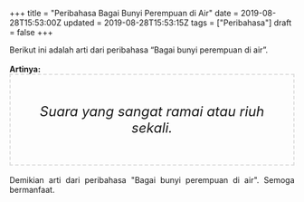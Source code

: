 +++
title = "Peribahasa Bagai Bunyi Perempuan di Air"
date = 2019-08-28T15:53:00Z
updated = 2019-08-28T15:53:15Z
tags = ["Peribahasa"]
draft = false
+++

<div dir="ltr" style="text-align: left;" trbidi="on"><div style="text-align: justify;">Berikut ini adalah arti dari peribahasa “Bagai bunyi perempuan di air”.</div><br /><div style="text-align: justify;"><b>Artinya:</b></div><div style="border: 2px dashed #ddd; font-size: 24px; height: auto; margin: 0 auto; padding: 50px; text-align: center; width: auto;"><i>Suara yang sangat ramai atau riuh sekali.</i></div><div style="text-align: justify;"><br /></div><div style="text-align: justify;">Demikian arti dari peribahasa "Bagai bunyi perempuan di air". Semoga bermanfaat.</div></div>
